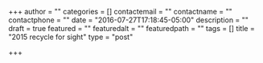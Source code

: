 +++
author = ""
categories = []
contactemail = ""
contactname = ""
contactphone = ""
date = "2016-07-27T17:18:45-05:00"
description = ""
draft = true
featured = ""
featuredalt = ""
featuredpath = ""
tags = []
title = "2015 recycle for sight"
type = "post"

+++

